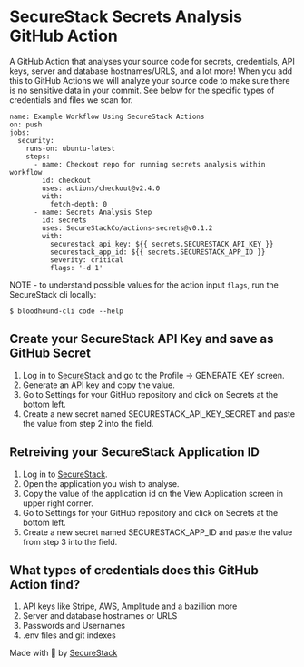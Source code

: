 # SecureStack Secrets Analysis GitHub Action

A GitHub Action that analyses your source code for secrets, credentials, API keys, server and database hostnames/URLS, and a lot more!  When you add this to GitHub Actions we will analyze your source code to make sure there is no sensitive data in your commit. See below for the specific types of credentials and files we scan for.

```
name: Example Workflow Using SecureStack Actions
on: push
jobs:
  security:
    runs-on: ubuntu-latest
    steps:
      - name: Checkout repo for running secrets analysis within workflow
        id: checkout
        uses: actions/checkout@v2.4.0
        with:
          fetch-depth: 0
      - name: Secrets Analysis Step
        id: secrets
        uses: SecureStackCo/actions-secrets@v0.1.2
        with:
          securestack_api_key: ${{ secrets.SECURESTACK_API_KEY }}
          securestack_app_id: ${{ secrets.SECURESTACK_APP_ID }}
          severity: critical
          flags: '-d 1'

```
NOTE - to understand possible values for the action input `flags`, run the SecureStack cli locally:

`$ bloodhound-cli code --help`

## Create your SecureStack API Key and save as GitHub Secret

1. Log in to [SecureStack](https://app.securestack.com) and go to the Profile -> GENERATE KEY screen.
2. Generate an API key and copy the value.
3. Go to Settings for your GitHub repository and click on Secrets at the bottom left.
4. Create a new secret named SECURESTACK_API_KEY_SECRET and paste the value from step 2 into the field.

## Retreiving your SecureStack Application ID

1. Log in to [SecureStack](https://app.securestack.com).
2. Open the application you wish to analyse.
3. Copy the value of the application id on the View Application screen in upper right corner.
4. Go to Settings for your GitHub repository and click on Secrets at the bottom left.
5. Create a new secret named SECURESTACK_APP_ID and paste the value from step 3 into the field.

## What types of credentials does this GitHub Action find?
1. API keys like Stripe, AWS, Amplitude and a bazillion more
2. Server and database hostnames or URLS
3. Passwords and Usernames
4. .env files and git indexes

Made with 💜  by [SecureStack](https://securestack.com)
